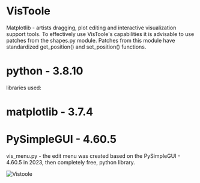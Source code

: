 # VisToole
Matplotlib - artists dragging, plot editing and interactive visualization support tools.
To effectively use VisToole's capabilities it is advisable to use patches from the shapes.py module.
Patches from this module have standardized get_position() and set_position() functions.

#   python      - 3.8.10                            #
libraries used:
#   matplotlib  - 3.7.4                             #
#   PySimpleGUI - 4.60.5                            #

vis_menu.py - the edit menu was created based on the PySimpleGUI - 4.60.5 in 2023, 
then completely free, python library.

![Vistoole](https://github.com/user-attachments/assets/c6fdf89f-886f-4b1b-885d-fdbb6a548928)

